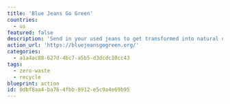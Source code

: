 ```yaml
---
title: 'Blue Jeans Go Green'
countries:
  - us
featured: false
description: 'Send in your used jeans to get transformed into natural cotton fiber insulation, some of which is used to help with building efforts around the country.'
action_url: 'https://bluejeansgogreen.org/'
categories:
  - a1a4ac88-627d-4bc7-a5b5-d3dcdc10cc43
tags:
  - zero-waste
  - recycle
blueprint: action
id: 0dbf8aa4-ba76-4fbb-8912-e5c9a4e69b95
---
```


